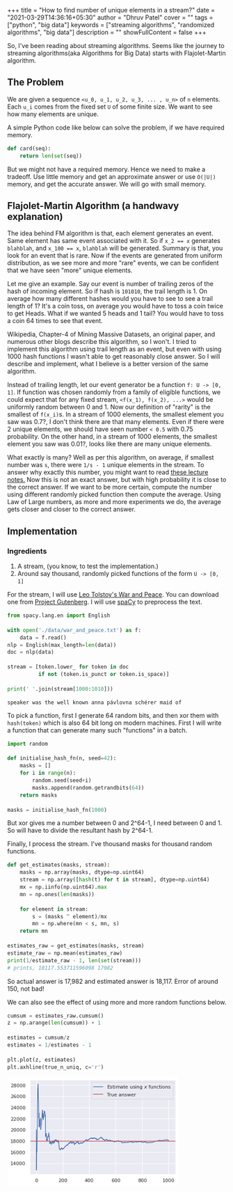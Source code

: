 +++
title = "How to find number of unique elements in a stream?"
date = "2021-03-29T14:36:16+05:30"
author = "Dhruv Patel"
cover = ""
tags = ["python", "big data"]
keywords = ["streaming algorithms", "randomized algorithms", "big data"]
description = ""
showFullContent = false
+++

So, I've been reading about streaming algorithms. Seems like the journey to streaming algorithms(aka Algorithms for Big Data) starts with Flajolet-Martin algorithm. 

## The Problem
We are given a sequence `<u_0, u_1, u_2, u_3, ... , u_n>` of `n` elements. Each `u_i` comes from the fixed set `U` of some finite size. We want to see how many elements are unique. 

A simple Python code like below can solve the problem, if we have required memory.

```python
def card(seq):
    return len(set(seq))
```

But we might not have a required memory. Hence we need to make a tradeoff. Use little memory and get an approximate answer or use `O(|U|)` memory, and get the accurate answer. We will go with small memory.

## Flajolet-Martin Algorithm (a handwavy explanation)

The idea behind FM algorithm is that, each element generates an event. Same element has same event associated with it. So if `x_2 == x` generates `blahblah`, and `x_100 == x`, `blahblah` will be generated. Summary is that, you look for an event that is rare. Now if the events are generated from uniform distribution, as we see more and more "rare" events, we can be confident that we have seen "more" unique elements. 

Let me give an example. Say our event is number of trailing zeros of the hash of incoming element. So if hash is `101010`, the trail length is 1. On average how many different hashes would you have to see to see a trail length of 1? It's a coin toss, on average you would have to toss a coin twice to get Heads. What if we wanted 5 heads and 1 tail? You would have to toss a coin 64 times to see that event.

 Wikipedia, Chapter-4 of Mining Massive Datasets, an original paper, and numerous other blogs describe this algorithm, so I won't. I tried to implement this algorithm using trail length as an event, but even with using 1000 hash functions I wasn't able to get reasonably close answer. So I will describe and implement, what I believe is a better version of the same algorithm.

Instead of trailing length, let our event generator be a function `f: U -> [0, 1]`. If function was chosen randomly from a family of eligible functions, we could expect that for any fixed stream, `<f(x_1), f(x_2), ...>` would be uniformly random between 0 and 1. Now our definition of "rarity" is the smallest of `f(x_i)`s. In a stream of 1000 elements, the smallest element you saw was 0.7?, I don't think there are that many elements. Even if there were 2 unique elements, we should have seen number `< 0.5` with 0.75 probability. On the other hand, in a stream of 1000 elements, the smallest element you saw was 0.01?, looks like there are many unique elements.

What exactly is many? Well as per this algorithm, on average, if smallest number was `s`, there were `1/s - 1` unique elements in the stream. To answer why exactly this number, you might want to read [these lecture notes.](https://www.sketchingbigdata.org/fall20/lec/notes.pdf) Now this is not an exact answer, but with high probability it is close to the correct answer. If we want to be more certain, compute the number using different randomly picked function then compute the average. Using Law of Large numbers, as more and more experiments we do, the average gets closer and closer to the correct answer.

## Implementation

### Ingredients

1. A stream, (you know, to test the implementation.)
2. Around say thousand, randomly picked functions of the form `U -> [0, 1]`

For the stream, I will use [Leo Tolstoy's War and Peace](https://en.wikipedia.org/wiki/War_and_Peace). You can download one from [Project Gutenberg](https://www.gutenberg.org/files/2600/2600-0.txt). I will use [spaCy](https://spacy.io/) to preprocess the text.

```python
from spacy.lang.en import English

with open('./data/war_and_peace.txt') as f:
    data = f.read()
nlp = English(max_length=len(data))
doc = nlp(data)

stream = [token.lower_ for token in doc 
          if not (token.is_punct or token.is_space)]

print(' '.join(stream[1000:1010]))
```

```text
speaker was the well known anna pávlovna schérer maid of
```

To pick a function, first I generate 64 random bits, and then xor them with `hash(token)` which is also 64 bit long on modern machines. First I will write a function that can generate many such "functions" in a batch. 

```python
import random

def initialise_hash_fn(n, seed=42):
    masks = []
    for i in range(n):
        random.seed(seed+i)
        masks.append(random.getrandbits(64))
    return masks

masks = initialise_hash_fn(1000)
```

But xor gives me a number between 0 and 2^64-1, I need between 0 and 1. So will have to divide the resultant hash by 2^64-1.

Finally, I process the stream. I've thousand masks for thousand random functions.

```python 
def get_estimates(masks, stream):
    masks = np.array(masks, dtype=np.uint64)
    stream = np.array([hash(t) for t in stream], dtype=np.uint64)
    mx = np.iinfo(np.uint64).max
    mn = np.ones(len(masks))

    for element in stream:
        s = (masks ^ element)/mx
        mn = np.where(mn < s, mn, s)
    return mn

estimates_raw = get_estimates(masks, stream)
estimate_raw = np.mean(estimates_raw)
print(1/estimate_raw - 1, len(set(stream)))
# prints, 18117.553711596098 17982
```

So actual answer is 17,982 and estimated answer is 18,117. Error of around 150, not bad!

We can also see the effect of using more and more random functions below.

```python
cumsum = estimates_raw.cumsum()
z = np.arange(len(cumsum)) + 1

estimates = cumsum/z
estimates = 1/estimates - 1

plt.plot(z, estimates)
plt.axhline(true_n_uniq, c='r')
```

![plot](images/cumulative_effects.png)







[^1]: [Original Paper](http://algo.inria.fr/flajolet/Publications/FlMa85.pdf)